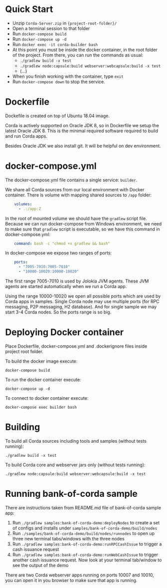 # Quick Start

- Unzip `Corda-Server.zip` in `{project-root-folder}/`
- Open a terminal session to that folder
- Run `docker-compose build`
- Run `docker-compose up -d`
- Run `docker exec -it corda-builder bash`
- At this point you must be inside the docker container, in the root folder of the project. From there, you can run the commands as usual:
	- `./gradlew build -x test`
	- `./gradlew node:capsule:build webserver:webcapsule:build -x test`
	- (...)
- When you finish working with the container, type `exit`
- Run `docker-compose down` to stop the service.

# Dockerfile

Dockefile is created on top of Ubuntu 18.04 image.

Corda is actively supported on Oracle JDK 8, so in Dockerfile we setup the latest Oracle JDK 8.
This is the minimal required software required to build and run Corda apps.

Besides Oracle JDK we also install git. It will be helpful on dev environment.

# docker-compose.yml

The docker-compose.yml file contains a single service: `builder`.

We share all Corda sources from our local environment with Docker container. There is volume with mapping shared sources to `/app` folder:

```yaml
    volumes:
      - .:/app:Z
```

In the root of mounted volume we should have the `gradlew` script file.
Because we can run docker-compose from Windows environment, we need to make sure that `gradlew` script is executable, so we have this command in docker-compose.yml:

```yaml
    command: bash -c "chmod +x gradlew && bash"
```

In docker-compose we expose two ranges of ports:

```yaml
    ports:
      - "7005-7010:7005-7010"
      - "10000-10020:10000-10020"
```

The first range 7005-7010 is used by Jolokia JVM agents. These JVM agents are started automatically when we run a Corda app.

Using the range 10000-10020 we open all possible ports which are used by Corda apps in samples.
Single Corda node may use multiple ports (for RPC messaging, P2P messaging, H2 database). And for single sample we may start 3-4 Corda nodes. So the ports range is so big.

# Deploying Docker container

Place Dockerfile, docker-compose.yml and .dockerignore files inside project root folder.

To build the docker image execute:

```
docker-compose build
```

To run the docker container execute:

```
docker-compose up -d
```

To connect to docker container execute:

```
docker-compose exec builder bash
```

# Building

To build all Corda sources including tools and samples (without tests running):

```
./gradlew build -x test
```

To build Corda core and webserver jars only (without tests running):

```
./gradlew node:capsule:build webserver:webcapsule:build -x test
```

# Running bank-of-corda sample

There are instructions taken from README.md file of bank-of-corda sample app:

1. Run ``./gradlew samples:bank-of-corda-demo:deployNodes`` to create a set of configs and installs under
   ``samples/bank-of-corda-demo/build/nodes``
2. Run ``./samples/bank-of-corda-demo/build/nodes/runnodes`` to open up three new terminal tabs/windows with the three
   nodes
3. Run ``./gradlew samples:bank-of-corda-demo:runRPCCashIssue`` to trigger a cash issuance request
4. Run ``./gradlew samples:bank-of-corda-demo:runWebCashIssue`` to trigger another cash issuance request.
   Now look at your terminal tab/window to see the output of the demo

There are two Corda webserver apps running on ports 10007 and 10010, you can open it in you browser to make sure that app is running.